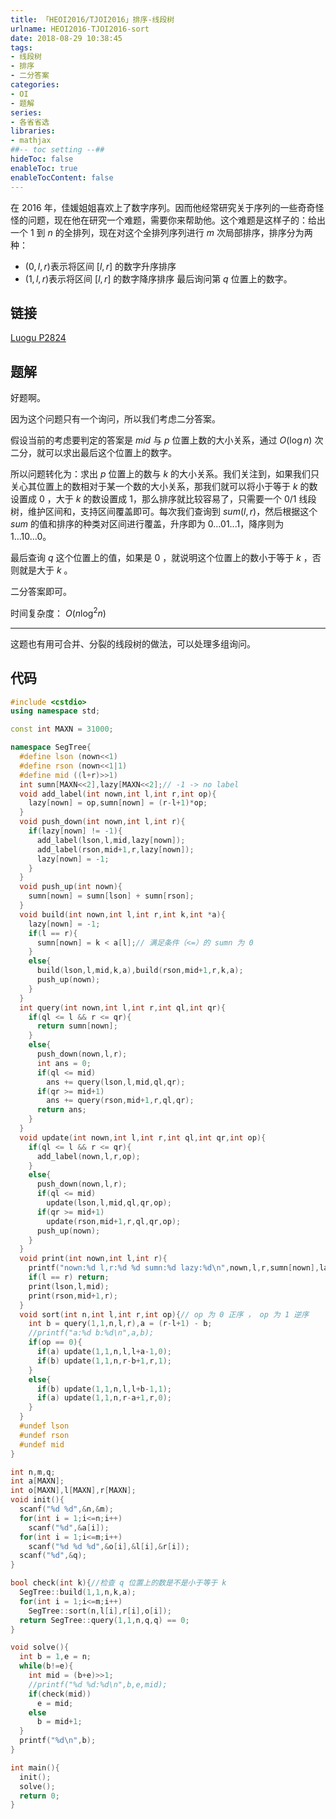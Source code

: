 ```yaml
---
title: 「HEOI2016/TJOI2016」排序-线段树
urlname: HEOI2016-TJOI2016-sort
date: 2018-08-29 10:38:45
tags:
- 线段树
- 排序
- 二分答案
categories: 
- OI
- 题解
series:
- 各省省选
libraries:
- mathjax 
##-- toc setting --##
hideToc: false
enableToc: true
enableTocContent: false
---
```


在 $2016$ 年，佳媛姐姐喜欢上了数字序列。因而他经常研究关于序列的一些奇奇怪怪的问题，现在他在研究一个难题，需要你来帮助他。这个难题是这样子的：给出一个 $1$ 到 $n$ 的全排列，现在对这个全排列序列进行 $m$ 次局部排序，排序分为两种：
+ $(0,l,r)$表示将区间 $[l,r]$ 的数字升序排序
+ $(1,l,r)$表示将区间 $[l,r]$ 的数字降序排序
  最后询问第 $q$ 位置上的数字。

<!--more-->

## 链接

[Luogu P2824](https://www.luogu.org/problemnew/show/P2824)

## 题解

好题啊。

因为这个问题只有一个询问，所以我们考虑二分答案。

假设当前的考虑要判定的答案是 $mid$ 与 $p$ 位置上数的大小关系，通过 $O(\log n)$ 次二分，就可以求出最后这个位置上的数字。

所以问题转化为：求出 $p$ 位置上的数与 $k$ 的大小关系。我们关注到，如果我们只关心其位置上的数相对于某一个数的大小关系，那我们就可以将小于等于 $k$ 的数设置成 $0$ ，大于 $k$ 的数设置成 $1$，那么排序就比较容易了，只需要一个 $0/1$ 线段树，维护区间和，支持区间覆盖即可。每次我们查询到 $sum(l,r)$，然后根据这个 $sum$ 的值和排序的种类对区间进行覆盖，升序即为 $0...01...1$，降序则为 $1...10...0$。

最后查询 $q$ 这个位置上的值，如果是 $0$ ，就说明这个位置上的数小于等于 $k$ ，否则就是大于 $k$ 。

二分答案即可。

时间复杂度： $O(n \log^2 n)$

- - -

这题也有用可合并、分裂的线段树的做法，可以处理多组询问。

## 代码


```cpp
#include <cstdio>
using namespace std;

const int MAXN = 31000; 

namespace SegTree{
  #define lson (nown<<1)
  #define rson (nown<<1|1)
  #define mid ((l+r)>>1)
  int sumn[MAXN<<2],lazy[MAXN<<2];// -1 -> no label
  void add_label(int nown,int l,int r,int op){
    lazy[nown] = op,sumn[nown] = (r-l+1)*op;
  }
  void push_down(int nown,int l,int r){
    if(lazy[nown] != -1){
      add_label(lson,l,mid,lazy[nown]);
      add_label(rson,mid+1,r,lazy[nown]);
      lazy[nown] = -1;
    }
  }
  void push_up(int nown){
    sumn[nown] = sumn[lson] + sumn[rson];
  }
  void build(int nown,int l,int r,int k,int *a){
    lazy[nown] = -1;
    if(l == r){
      sumn[nown] = k < a[l];// 满足条件（<=）的 sumn 为 0 
    }
    else{
      build(lson,l,mid,k,a),build(rson,mid+1,r,k,a);
      push_up(nown);      
    }
  } 
  int query(int nown,int l,int r,int ql,int qr){
    if(ql <= l && r <= qr){
      return sumn[nown];
    }
    else{
      push_down(nown,l,r);
      int ans = 0;
      if(ql <= mid)
        ans += query(lson,l,mid,ql,qr);
      if(qr >= mid+1)
        ans += query(rson,mid+1,r,ql,qr);
      return ans;
    }
  }
  void update(int nown,int l,int r,int ql,int qr,int op){
    if(ql <= l && r <= qr){
      add_label(nown,l,r,op);
    }
    else{
      push_down(nown,l,r);
      if(ql <= mid)
        update(lson,l,mid,ql,qr,op);
      if(qr >= mid+1)
        update(rson,mid+1,r,ql,qr,op);
      push_up(nown);
    }
  }
  void print(int nown,int l,int r){
    printf("nown:%d l,r:%d %d sumn:%d lazy:%d\n",nown,l,r,sumn[nown],lazy[nown]);
    if(l == r) return;
    print(lson,l,mid);
    print(rson,mid+1,r);
  }
  void sort(int n,int l,int r,int op){// op 为 0 正序 ， op 为 1 逆序
    int b = query(1,1,n,l,r),a = (r-l+1) - b;
    //printf("a:%d b:%d\n",a,b);
    if(op == 0){
      if(a) update(1,1,n,l,l+a-1,0);
      if(b) update(1,1,n,r-b+1,r,1);
    } 
    else{
      if(b) update(1,1,n,l,l+b-1,1);
      if(a) update(1,1,n,r-a+1,r,0);      
    }
  }
  #undef lson
  #undef rson
  #undef mid
}

int n,m,q;
int a[MAXN];
int o[MAXN],l[MAXN],r[MAXN];
void init(){
  scanf("%d %d",&n,&m);
  for(int i = 1;i<=n;i++)
    scanf("%d",&a[i]);
  for(int i = 1;i<=m;i++)
    scanf("%d %d %d",&o[i],&l[i],&r[i]);
  scanf("%d",&q);
}

bool check(int k){//检查 q 位置上的数是不是小于等于 k  
  SegTree::build(1,1,n,k,a);
  for(int i = 1;i<=m;i++)
    SegTree::sort(n,l[i],r[i],o[i]);
  return SegTree::query(1,1,n,q,q) == 0;
}

void solve(){
  int b = 1,e = n;
  while(b!=e){
    int mid = (b+e)>>1;
    //printf("%d %d:%d\n",b,e,mid);
    if(check(mid))
      e = mid;
    else
      b = mid+1;
  }
  printf("%d\n",b);
}

int main(){
  init();
  solve();
  return 0;
}
```

